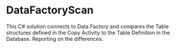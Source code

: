 # DataFactoryScan
This C# solution connects to Data Factory and compares the Table structures defined in the Copy Activity to the Table Definition in the Database.  Reporting on the differences.
